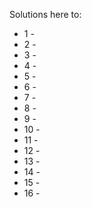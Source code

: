 Solutions here to:
- 1 - 
- 2 - 
- 3 - 
- 4 - 
- 5 - 
- 6 - 
- 7 - 
- 8 - 
- 9 - 
- 10 - 
- 11 - 
- 12 - 
- 13 - 
- 14 - 
- 15 - 
- 16 - 
